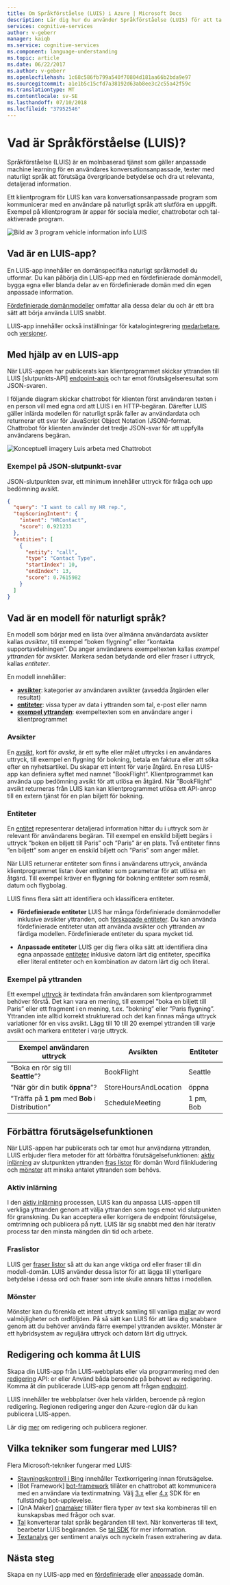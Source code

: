 ```yaml
---
title: Om Språkförståelse (LUIS) i Azure | Microsoft Docs
description: Lär dig hur du använder Språkförståelse (LUIS) för att ta kraften i maskininlärning för att dina program.
services: cognitive-services
author: v-geberr
manager: kaiqb
ms.service: cognitive-services
ms.component: language-understanding
ms.topic: article
ms.date: 06/22/2017
ms.author: v-geberr
ms.openlocfilehash: 1c68c586fb799a540f70804d181aa66b2bda9e97
ms.sourcegitcommit: a1e1b5c15cfd7a38192d63ab8ee3c2c55a42f59c
ms.translationtype: MT
ms.contentlocale: sv-SE
ms.lasthandoff: 07/10/2018
ms.locfileid: "37952546"
---
```

# <a name="what-is-language-understanding-luis"></a>Vad är Språkförståelse (LUIS)?
Språkförståelse (LUIS) är en molnbaserad tjänst som gäller anpassade machine learning för en användares konversationsanpassade, texter med naturligt språk att förutsäga övergripande betydelse och dra ut relevanta, detaljerad information. 

Ett klientprogram för LUIS kan vara konversationsanpassade program som kommunicerar med en användare på naturligt språk att slutföra en uppgift. Exempel på klientprogram är appar för sociala medier, chattrobotar och tal-aktiverade program.  

![Bild av 3 program vehicle information info LUIS](./media/luis-overview/luis-entry-point.png)

## <a name="what-is-a-luis-app"></a>Vad är en LUIS-app?
En LUIS-app innehåller en domänspecifika naturligt språkmodell du utformar. Du kan påbörja din LUIS-app med en fördefinierade domänmodell, bygga egna eller blanda delar av en fördefinierade domän med din egen anpassade information.

[Fördefinierade domänmodeller](luis-how-to-use-prebuilt-domains.md) omfattar alla dessa delar du och är ett bra sätt att börja använda LUIS snabbt.

LUIS-app innehåller också inställningar för katalogintegrering [medarbetare](luis-concept-collaborator.md), och [versioner](luis-concept-version.md).

## <a name="using-a-luis-app"></a>Med hjälp av en LUIS-app
<a name="Accessing-LUIS"></a> När LUIS-appen har publicerats kan klientprogrammet skickar yttranden till LUIS [slutpunkts-API] [ endpoint-apis] och tar emot förutsägelseresultat som JSON-svaren.

I följande diagram skickar chattrobot för klienten först användaren texten i en person vill med egna ord att LUIS i en HTTP-begäran. Därefter LUIS gäller inlärda modellen för naturligt språk faller av användardata och returnerar ett svar för JavaScript Object Notation (JSON)-format. Chattrobot för klienten använder det tredje JSON-svar för att uppfylla användarens begäran. 

![Konceptuell imagery Luis arbeta med Chattrobot](./media/luis-overview/luis-overview-process-2.png)

### <a name="example-of-json-endpoint-response"></a>Exempel på JSON-slutpunkt-svar

JSON-slutpunkten svar, ett minimum innehåller uttryck för fråga och upp bedömning avsikt. 

```JSON
{
  "query": "I want to call my HR rep.",
  "topScoringIntent": {
    "intent": "HRContact",
    "score": 0.921233
  },
  "entities": [
    {
      "entity": "call",
      "type": "Contact Type",
      "startIndex": 10,
      "endIndex": 13,
      "score": 0.7615982
    }
  ]
}
```

<a name="Key-LUIS-concepts"></a>
<a name="what-is-a-luis-model"></a>
## <a name="what-is-a-natural-language-model"></a>Vad är en modell för naturligt språk?
En modell som börjar med en lista över allmänna användardata avsikter kallas _avsikter_, till exempel ”boken flygning” eller ”kontakta supportavdelningen”. Du anger användarens exempeltexten kallas _exempel yttranden_ för avsikter. Markera sedan betydande ord eller fraser i uttryck, kallas _entiteter_.


En modell innehåller:

* **[avsikter](#intents)**: kategorier av användaren avsikter (avsedda åtgärden eller resultat)
* **[entiteter](#entities)**: vissa typer av data i yttranden som tal, e-post eller namn
* **[exempel yttranden](#example-utterances)**: exempeltexten som en användare anger i klientprogrammet

### <a name="intents"></a>Avsikter 
En [avsikt](luis-how-to-add-intents.md), kort för _avsikt_, är ett syfte eller målet uttrycks i en användares uttryck, till exempel en flygning för bokning, betala en faktura eller att söka efter en nyhetsartikel. Du skapar ett intent för varje åtgärd. En resa LUIS-app kan definiera syftet med namnet ”BookFlight”. Klientprogrammet kan använda upp bedömning avsikt för att utlösa en åtgärd. När ”BookFlight” avsikt returneras från LUIS kan kan klientprogrammet utlösa ett API-anrop till en extern tjänst för en plan biljett för bokning.

### <a name="entities"></a>Entiteter
En [entitet](luis-how-to-add-entities.md) representerar detaljerad information hittar du i uttryck som är relevant för användarens begäran. Till exempel en enskild biljett begärs i uttryck ”boken en biljett till Paris” och ”Paris” är en plats. Två entiteter finns ”en biljett” som anger en enskild biljett och ”Paris” som anger målet. 

När LUIS returnerar entiteter som finns i användarens uttryck, använda klientprogrammet listan över entiteter som parametrar för att utlösa en åtgärd. Till exempel kräver en flygning för bokning entiteter som resmål, datum och flygbolag.

LUIS finns flera sätt att identifiera och klassificera entiteter.

* **Fördefinierade entiteter** LUIS har många fördefinierade domänmodeller inklusive avsikter yttranden, och [förskapade entiteter](luis-prebuilt-entities.md). Du kan använda fördefinierade entiteter utan att använda avsikter och yttranden av färdiga modellen. Fördefinierade entiteter du spara mycket tid.

* **Anpassade entiteter** LUIS ger dig flera olika sätt att identifiera dina egna anpassade [entiteter](luis-concept-entity-types.md) inklusive datorn lärt dig entiteter, specifika eller literal entiteter och en kombination av datorn lärt dig och literal.

### <a name="example-utterances"></a>Exempel på yttranden
Ett exempel [uttryck](luis-how-to-add-example-utterances.md) är textindata från användaren som klientprogrammet behöver förstå. Det kan vara en mening, till exempel ”boka en biljett till Paris” eller ett fragment i en mening, t.ex. ”bokning” eller ”Paris flygning”. Yttranden inte alltid korrekt strukturerad och det kan finnas många uttryck variationer för en viss avsikt. Lägg till 10 till 20 exempel yttranden till varje avsikt och markera entiteter i varje uttryck.

|Exempel användaren uttryck|Avsikten|Entiteter|
|-----------|-----------|-----------|
|”Boka en rör sig till __Seattle__”?|BookFlight|Seattle|
|”När gör din butik __öppna__”?|StoreHoursAndLocation|öppna|
|”Träffa på __1 pm__ med __Bob__ i Distribution”|ScheduleMeeting|1 pm, Bob|

## <a name="improve-prediction-accuracy"></a>Förbättra förutsägelsefunktionen
När LUIS-appen har publicerats och tar emot hur användarna yttranden, LUIS erbjuder flera metoder för att förbättra förutsägelsefunktionen: [aktiv inlärning](#active-learning) av slutpunkten yttranden [fras listor](#phrase-lists) för domän Word filinkludering och [mönster](#patterns) att minska antalet yttranden som behövs.

### <a name="active-learning"></a>Aktiv inlärning
I den [aktiv inlärning](luis-how-to-review-endoint-utt.md) processen, LUIS kan du anpassa LUIS-appen till verkliga yttranden genom att välja yttranden som togs emot vid slutpunkten för granskning. Du kan acceptera eller korrigera de endpoint förutsägelse, omtrimning och publicera på nytt. LUIS lär sig snabbt med den här iterativ process tar den minsta mängden din tid och arbete. 

### <a name="phrase-lists"></a>Fraslistor 
LUIS ger [fraser listor](luis-concept-feature.md) så att du kan ange viktiga ord eller fraser till din modell-domän. LUIS använder dessa listor för att lägga till ytterligare betydelse i dessa ord och fraser som inte skulle annars hittas i modellen.

### <a name="patterns"></a>Mönster 
Mönster kan du förenkla ett intent uttryck samling till vanliga [mallar](luis-concept-patterns.md) av word valmöjligheter och ordföljden. På så sätt kan LUIS för att lära dig snabbare genom att du behöver använda färre exempel yttranden avsikter. Mönster är ett hybridsystem av reguljära uttryck och datorn lärt dig uttryck. 

<a name="using-luis"></a>

## <a name="authoring-and-accessing-luis"></a>Redigering och komma åt LUIS
Skapa din LUIS-app från LUIS-webbplats eller via programmering med den [redigering](https://aka.ms/luis-authoring-apis) API: er eller Använd båda beroende på behovet av redigering. Komma åt din publicerade LUIS-app genom att frågan [endpoint](https://aka.ms/luis-endpoint-apis). 

LUIS innehåller tre webbplatser över hela världen, beroende på region redigering. Regionen redigering anger den Azure-region där du kan publicera LUIS-appen.
<!--
|Authoring region|Publishing region(s)|
|--|--|
|[www.luis.ai](https://www.luis.ai)|**U.S.**<br>West US<br>West US 2<br>East US<br>East US 2<br>South Central US<br>West Central US<br><br>**Asia**<br>Southeast Asia<br>East Asia<br><br>**South America**<br>Brazil South |
|[au.luis.ai](https://au.luis.ai)|Australia East|
|[eu.luis.ai](https://eu.luis.ai)|West Europe<br>North Europe|
-->

Lär dig [mer](luis-reference-regions.md) om redigering och publicera regioner.

## <a name="what-technologies-work-with-luis"></a>Vilka tekniker som fungerar med LUIS?
Flera Microsoft-tekniker fungerar med LUIS:

* [Stavningskontroll i Bing](../bing-spell-check/proof-text.md) innehåller Textkorrigering innan förutsägelse. 
* [Bot Framework] [ bot-framework] tillåter en chattrobot att kommunicera med en användare via textinmatning. Välj [3.x](https://github.com/Microsoft/BotBuilder) eller [4.x](https://github.com/Microsoft/botbuilder-dotnet) SDK för en fullständig bot-upplevelse.
* [QnA Maker] [ qnamaker] tillåter flera typer av text ska kombineras till en kunskapsbas med frågor och svar.
* [Tal](../Speech/home.md) konverterar talat språk begäranden till text. När konverteras till text, bearbetar LUIS begäranden. Se [tal SDK](https://aka.ms/csspeech) för mer information.
* [Textanalys](../text-analytics/overview.md) ger sentiment analys och nyckeln frasen extrahering av data.

## <a name="next-steps"></a>Nästa steg
Skapa en ny LUIS-app med en [fördefinierade](luis-get-started-create-app.md) eller [anpassade](luis-quickstart-intents-only.md) domän.

<!-- Reference-style links -->
[bot-framework]: https://docs.microsoft.com/bot-framework/
[flow]: https://docs.microsoft.com/connectors/luis/
[authoring-apis]: https://aka.ms/luis-authoring-api
[endpoint-apis]: https://aka.ms/luis-endpoint-apis
[qnamaker]: https://qnamaker.ai/